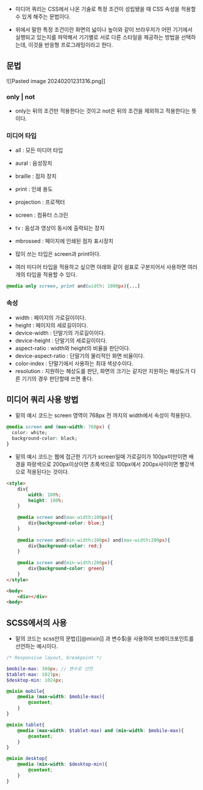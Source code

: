 - 미디어 쿼리는 CSS에서 나온 기술로 특정 조건이 성립됐을 때 CSS 속성을 적용할 수 있게 해주는 문법이다.

- 위에서 말한 특정 조건이란 화면의 넓이나 높이와 같이 브라우저가 어떤 기기에서 실행되고 있는지를 파악해서 기기별로 서로 다른 스타일을 제공하는 방법을 선택하는데, 이것을 반응형 프로그래밍이라고 한다.

## 문법

![[Pasted image 20240201231316.png]]

### only | not 

- only는 뒤의 조건만 적용한다는 것이고 not은 뒤의 조건을 제외하고 적용한다는 뜻이다.
### 미디어 타입

- all : 모든 미디어 타입
- aural : 음성장치
- braille : 점자 장치
- print : 인쇄 용도
- projection : 프로젝터
- screen : 컴퓨터 스크린
- tv : 음성과 영상이 동시에 출력되는 장치
- mbrossed : 페이지에 인쇄된 점자 표시장치

- 많이 쓰는 타입은 screen과 print이다.  

- 여러 미디어 타입을 적용하고 싶으면 아래와 같이 쉼표로 구분지어서 사용하면 여러개의 타입을 적용할 수 있다.

```css
@media only screen, print and(width: 1000px){...]
```

### 속성

- width : 페이지의 가로길이이다.
- height : 페이지의 세로길이이다.
- device-width : 단말기의 가로길이이다.
- device-height : 단말기의 세로길이이다.
- aspect-ratio : width와 height의 비율을 판단이다.
- device-aspect-ratio : 단말기의 물리적인 화면 비율이다.
- color-index : 단말기에서 사용하는 최대 색상수이다.
- resolution : 지원하는 해상도를 판단, 화면의 크기는 같지만 지원하는 해상도가 다른 기기의 경우 판단할때 쓰면 좋다.

## 미디어 쿼리 사용 방법

- 밑의 예시 코드는 screen 영역이 768px 전 까지의 width에서 속성이 적용된다.

```css
@media screen and (max-width: 768px) {
  color: white;
  background-color: black;
}
```

- 밑의 예시 코드는 웹에 접근한 기기가 screen일때 가로길이가 100px미만이면 배경을 파랑색으로 200px이상이면 초록색으로 100px에서 200px사이이면 빨강색으로 적용된다는 것이다.

```html
<style>
	div{
		width: 100%;
		height: 100%;
	}
	
	@media screen and(max-width:100px){
	    div{background-color: blue;}
	}
	
	@media screen and(min-width:100px) and(max-width:200px){
	    div{background-color: red;} 
	}
	
	@media screen and(min-width:200px){
	    div{background-color: green}
	}
</style>

<body>
	<div></div>
<body>
```

## SCSS에서의 사용

- 밑의 코드는 scss만의 문법([[@mixin]] 과 변수$)을 사용하여 브레이크포인트를 선언하는 예시이다.

```scss
/* Responsive layout, breakpoint */

$mobile-max: 360px; // 변수로 선언
$tablet-max: 1023px;
$desktop-min: 1024px;

@mixin mobile{
	@media (max-width: $mobile-max){
	    @content;
	}
}

@mixin tablet{
	@media (max-width: $tablet-max) and (min-width: $mobile-max){
		@content;
	}
}

@mixin desktop{
	@media (min-width: $desktop-min){
		@content;
	}
}
```

